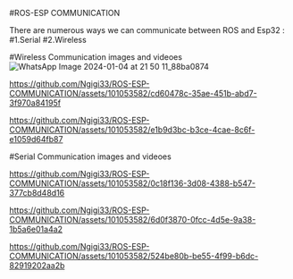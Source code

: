 #ROS-ESP COMMUNICATION

There are numerous ways we can communicate between ROS and Esp32 :
#1.Serial
#2.Wireless

#Wireless Communication images and videoes
![WhatsApp Image 2024-01-04 at 21 50 11_88ba0874](https://github.com/Ngigi33/ROS-ESP-COMMUNICATION/assets/101053582/e5fd1f62-9033-42b9-a160-0582e270fa22)


https://github.com/Ngigi33/ROS-ESP-COMMUNICATION/assets/101053582/cd60478c-35ae-451b-abd7-3f970a84195f



https://github.com/Ngigi33/ROS-ESP-COMMUNICATION/assets/101053582/e1b9d3bc-b3ce-4cae-8c6f-e1059d64fb87


#Serial Communication images and videoes


https://github.com/Ngigi33/ROS-ESP-COMMUNICATION/assets/101053582/0c18f136-3d08-4388-b547-377cb8d48d16



https://github.com/Ngigi33/ROS-ESP-COMMUNICATION/assets/101053582/6d0f3870-0fcc-4d5e-9a38-1b5a6e01a4a2



https://github.com/Ngigi33/ROS-ESP-COMMUNICATION/assets/101053582/524be80b-be55-4f99-b6dc-82919202aa2b

